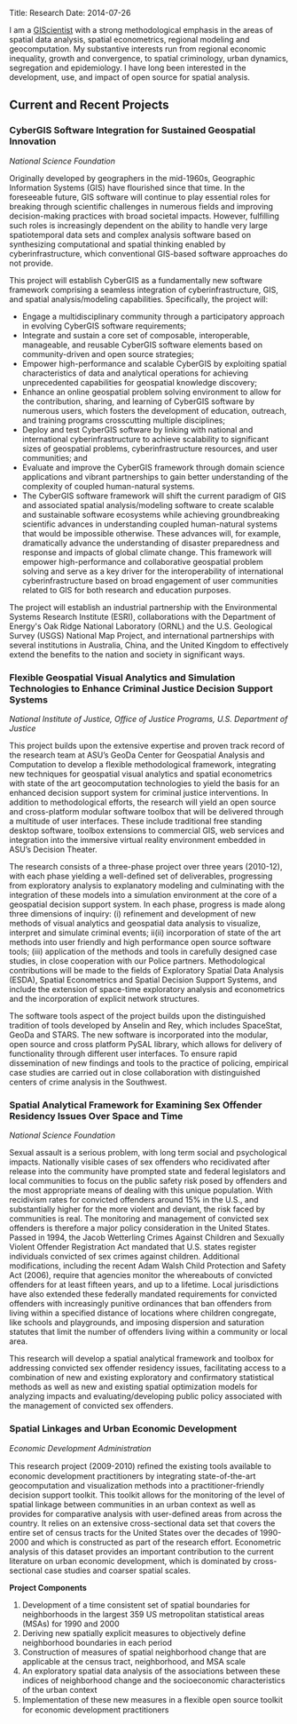 Title: Research
Date: 2014-07-26


I am a [GIScientist](http://www.ncgia.ucsb.edu/giscc/units/u002/) with a
strong methodological emphasis in the areas of spatial data analysis,
spatial econometrics, regional modeling and geocomputation. My
substantive interests run from regional economic inequality, growth and
convergence, to spatial criminology, urban dynamics, segregation and
epidemiology. I have long been interested in the development, use, and
impact of open source for spatial analysis.

Current and Recent Projects
---------------------------

### CyberGIS Software Integration for Sustained Geospatial Innovation

*National Science Foundation*

Originally developed by geographers in the mid-1960s, Geographic
Information Systems (GIS) have flourished since that time. In the
foreseeable future, GIS software will continue to play essential roles
for breaking through scientific challenges in numerous fields and
improving decision-making practices with broad societal impacts.
However, fulfilling such roles is increasingly dependent on the ability
to handle very large spatiotemporal data sets and complex analysis
software based on synthesizing computational and spatial thinking
enabled by cyberinfrastructure, which conventional GIS-based software
approaches do not provide.

This project will establish CyberGIS as a fundamentally new software
framework comprising a seamless integration of cyberinfrastructure, GIS,
and spatial analysis/modeling capabilities. Specifically, the project
will:

-   Engage a multidisciplinary community through a participatory
    approach in evolving CyberGIS software requirements;
-   Integrate and sustain a core set of composable, interoperable,
    manageable, and reusable CyberGIS software elements based on
    community-driven and open source strategies;
-   Empower high-performance and scalable CyberGIS by exploiting
    spatial characteristics of data and analytical operations for
    achieving unprecedented capabilities for geospatial knowledge
    discovery;
-   Enhance an online geospatial problem solving environment to allow
    for the contribution, sharing, and learning of CyberGIS software
    by numerous users, which fosters the development of education,
    outreach, and training programs crosscutting multiple disciplines;
-   Deploy and test CyberGIS software by linking with national and
    international cyberinfrastructure to achieve scalability to
    significant sizes of geospatial problems, cyberinfrastructure
    resources, and user communities; and
-   Evaluate and improve the CyberGIS framework through domain science
    applications and vibrant partnerships to gain better understanding
    of the complexity of coupled human-natural systems.
-   The CyberGIS software framework will shift the current paradigm of
    GIS and associated spatial analysis/modeling software to create
    scalable and sustainable software ecosystems while achieving
    groundbreaking scientific advances in understanding coupled
    human-natural systems that would be impossible otherwise. These
    advances will, for example, dramatically advance the understanding
    of disaster preparedness and response and impacts of global
    climate change. This framework will empower high-performance and
    collaborative geospatial problem solving and serve as a key driver
    for the interoperability of international cyberinfrastructure
    based on broad engagement of user communities related to GIS for
    both research and education purposes.

The project will establish an industrial partnership with the
Environmental Systems Research Institute (ESRI), collaborations with the
Department of Energy's Oak Ridge National Laboratory (ORNL) and the U.S.
Geological Survey (USGS) National Map Project, and international
partnerships with several institutions in Australia, China, and the
United Kingdom to effectively extend the benefits to the nation and
society in significant ways.

### Flexible Geospatial Visual Analytics and Simulation Technologies to Enhance Criminal Justice Decision Support Systems

*National Institute of Justice, Office of Justice Programs, U.S.
Department of Justice*

This project builds upon the extensive expertise and proven track record
of the research team at ASU’s GeoDa Center for Geospatial Analysis and
Computation to develop a flexible methodological framework, integrating
new techniques for geospatial visual analytics and spatial econometrics
with state of the art geocomputation technologies to yield the basis for
an enhanced decision support system for criminal justice interventions.
In addition to methodological efforts, the research will yield an open
source and cross-platform modular software toolbox that will be
delivered through a multitude of user interfaces. These include
traditional free standing desktop software, toolbox extensions to
commercial GIS, web services and integration into the immersive virtual
reality environment embedded in ASU’s Decision Theater.

The research consists of a three-phase project over three years
(2010-12), with each phase yielding a well-defined set of deliverables,
progressing from exploratory analysis to explanatory modeling and
culminating with the integration of these models into a simulation
environment at the core of a geospatial decision support system. In each
phase, progress is made along three dimensions of inquiry: (i)
refinement and development of new methods of visual analytics and
geospatial data analysis to visualize, interpret and simulate criminal
events; ii(ii) incorporation of state of the art methods into user
friendly and high performance open source software tools; (iii)
application of the methods and tools in carefully designed case studies,
in close cooperation with our Police partners. Methodological
contributions will be made to the fields of Exploratory Spatial Data
Analysis (ESDA), Spatial Econometrics and Spatial Decision Support
Systems, and include the extension of space-time exploratory analysis
and econometrics and the incorporation of explicit network structures.

The software tools aspect of the project builds upon the distinguished
tradition of tools developed by Anselin and Rey, which includes
SpaceStat, GeoDa and STARS. The new software is incorporated into the
modular, open source and cross platform PySAL library, which allows for
delivery of functionality through different user interfaces. To ensure
rapid dissemination of new findings and tools to the practice of
policing, empirical case studies are carried out in close collaboration
with distinguished centers of crime analysis in the Southwest.

### Spatial Analytical Framework for Examining Sex Offender Residency Issues Over Space and Time

*National Science Foundation*

Sexual assault is a serious problem, with long term social and
psychological impacts. Nationally visible cases of sex offenders who
recidivated after release into the community have prompted state and
federal legislators and local communities to focus on the public safety
risk posed by offenders and the most appropriate means of dealing with
this unique population. With recidivism rates for convicted offenders
around 15% in the U.S., and substantially higher for the more violent
and deviant, the risk faced by communities is real. The monitoring and
management of convicted sex offenders is therefore a major policy
consideration in the United States. Passed in 1994, the Jacob Wetterling
Crimes Against Children and Sexually Violent Offender Registration Act
mandated that U.S. states register individuals convicted of sex crimes
against children. Additional modifications, including the recent Adam
Walsh Child Protection and Safety Act (2006), require that agencies
monitor the whereabouts of convicted offenders for at least fifteen
years, and up to a lifetime. Local jurisdictions have also extended
these federally mandated requirements for convicted offenders with
increasingly punitive ordinances that ban offenders from living within a
specified distance of locations where children congregate, like schools
and playgrounds, and imposing dispersion and saturation statutes that
limit the number of offenders living within a community or local area.

This research will develop a spatial analytical framework and toolbox
for addressing convicted sex offender residency issues, facilitating
access to a combination of new and existing exploratory and confirmatory
statistical methods as well as new and existing spatial optimization
models for analyzing impacts and evaluating/developing public policy
associated with the management of convicted sex offenders.

### Spatial Linkages and Urban Economic Development

*Economic Development Administration*

This research project (2009-2010) reﬁned the existing tools available to
economic development practitioners by integrating state-of-the-art
geocomputation and visualization methods into a practitioner-friendly
decision support toolkit. This toolkit allows for the monitoring of the
level of spatial linkage between communities in an urban context as well
as provides for comparative analysis with user-defined areas from across
the country. It relies on an extensive cross-sectional data set that
covers the entire set of census tracts for the United States over the
decades of 1990-2000 and which is constructed as part of the research
effort. Econometric analysis of this dataset provides an important
contribution to the current literature on urban economic development,
which is dominated by cross-sectional case studies and coarser spatial
scales.

**Project Components**

 1.  Development of a time consistent set of spatial boundaries for
     neighborhoods in the largest 359 US metropolitan statistical areas
     (MSAs) for 1990 and 2000
 2.  Deriving new spatially explicit measures to objectively define
     neighborhood boundaries in each period
 3.  Construction of measures of spatial neighborhood change that are
     applicable at the census tract, neighborhood, and MSA scale
 4.  An exploratory spatial data analysis of the associations between
     these indices of neighborhood change and the socioeconomic
     characteristics of the urban context
 5.  Implementation of these new measures in a ﬂexible open source
     toolkit for economic development practitioners

